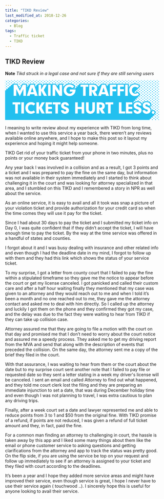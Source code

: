 ```yaml
---
title: "TIKD Review"
last_modified_at: 2018-12-26
categories:
  - Blog
tags:
  - Traffic ticket
  - TIKD
---
```

## TIKD Review
**Note** *Tikd struck in a legal case and not sure if they are still serving users*

![](/assets/images/tikd/logo.png)

I meaning to write review about my experience with TIKD from long time, when I wanted to use this service a year back, there weren’t any reviews available online anywhere, and I hope to make this post so it layout my experience and hoping it might help someone.

TIKD Get rid of your traffic ticket from your phone in two minutes, plus no points or your money back guaranteed!

Any year back I was involved in a collision and as a result, I got 3 points and a ticket and I was prepared to pay the fine on the same day, but information was not available in their system immediately and I started to think about challenging it in the court and was looking for attorney specialized in that area, and I stumbled on this TIKD and I remembered a story in NPR as well about the service.

As an online service, it is easy to avail and all it took was snap a picture of your violation ticket and provide authorization for your credit card so when the time comes they will use it pay for the ticket.

Since I had about 30 days to pay the ticket and I submitted my ticket info on Day 0, I was quite confident that if they didn’t accept the ticket, I will have enough time to pay the ticket. By the way at the time service was offered in a handful of states and counties.

I forgot about it and I was busy dealing with insurance and other related info and even though I had the deadline date in my mind, I forgot to follow up with them and they had this link which shows the status of your service ticket.

To my surprise, I got a letter from county court that I failed to pay the fine within a stipulated timeframe so they gave me the notice to appear before the court or get my license canceled. I got panicked and called their custom care and after a half hour waiting finally they mentioned that my case was given to an attorney and they would reach out to me and when I told it’s been a month and no one reached out to me, they gave me the attorney contact and asked me to deal with him directly. So I called up the attorney and luckily I got them on the phone and they confirmed they got my case, and the delay was due to the fact they were waiting to hear from TIKD if they can take up collision case.

Attorney assured me that they are going to file a motion with the court on that day and promised me that I don’t need to worry about the court notice and assured me a speedy process. They asked me to get my driving report from the MVA and send that along with the description of events that preceded the collision. On the same day, the attorney sent me a copy of the brief they filed in the court.

With that assurance, I was waiting to hear from them or the court about the date but to my surprise court sent another note that I failed to pay file or requested date so they sent a letter stating in a week my driver's license will be canceled. I sent an email and called Attorney to find out what happened, and they told me court clerk lost the filing and they are preparing an immediate injunction to set a date, that was during December holiday time and even though I was not planning to travel, I was extra cautious to plan any driving trips.

Finally, after a week court set a date and lawyer represented me and able to reduce points from 3 to 1 and $50 from the original fine. With TIKD promise of a refund, if points are not reduced, I was given a refund of full ticket amount and they, in fact, paid the fine.

For a common man finding an attorney to challenging in court, the hassle is taken away by this app and I liked some many things about them like the email or phone customer service to asking questions and getting clarifications from the attorney and app to track the status was pretty good. On the flip side, if you are using the service be top on your request and follow up immediately to see if an attorney is assigned to your ticket and they filed with court according to the deadlines.

It’s been a year and I hope they added more service areas and might have improved their service, even though service is great, I hope I never have to use their service again ( touchwood ..). I sincerely hope this is useful for anyone looking to avail their service.